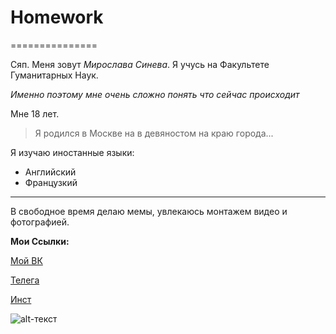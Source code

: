 # Homework
===============

Сяп. Меня зовут *Мирослава Синева*. Я учусь на Факультете Гуманитарных Наук. 

*Именно поэтому мне очень сложно понять что сейчас происходит*

Мне 18 лет. 
> Я родился в Москве на в девяностом на краю города...

Я изучаю иностанные языки:

- Английский
- Французкий

--------------

В свободное время делаю мемы, увлекаюсь монтажем видео и фотографией. 

 **Мои Ссылки:** 

[Мой ВК](https://vk.com/m1riada)

[Телега](https://t.me/m1riada)

[Инст](https://www.instagram.com/m1riada/)

![alt-текст](https://pp.userapi.com/c837428/v837428425/691b3/TmF-QZD9LAw.jpg)
